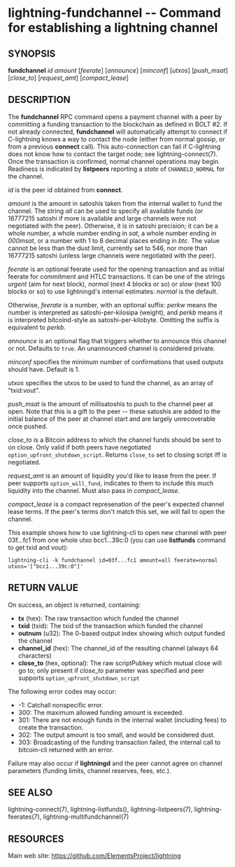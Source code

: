 lightning-fundchannel -- Command for establishing a lightning channel
=====================================================================

SYNOPSIS
--------

**fundchannel** *id* *amount* \[*feerate*\] \[*announce*\] \[*minconf*\]
\[*utxos*\] \[*push_msat*\] \[*close_to*\] \[*request_amt*\] \[*compact_lease*\]

DESCRIPTION
-----------

The **fundchannel** RPC command opens a payment channel with a peer by
committing a funding transaction to the blockchain as defined in BOLT
\#2.
If not already connected, **fundchannel** will automatically attempt
to connect if C-lightning knows a way to contact the node (either from
normal gossip, or from a previous **connect** call).
This auto-connection can fail if C-lightning does not know how to contact
the target node; see lightning-connect(7).
Once the
transaction is confirmed, normal channel operations may begin. Readiness
is indicated by **listpeers** reporting a *state* of `CHANNELD_NORMAL`
for the channel.

*id* is the peer id obtained from **connect**.

*amount* is the amount in satoshis taken from the internal wallet to
fund the channel. The string *all* can be used to specify all available
funds (or 16777215 satoshi if more is available and large channels were not negotiated with the peer). Otherwise, it is in
satoshi precision; it can be a whole number, a whole number ending in
*sat*, a whole number ending in *000msat*, or a number with 1 to 8
decimal places ending in *btc*. The value cannot be less than the dust
limit, currently set to 546, nor more than 16777215 satoshi (unless large
channels were negotiated with the peer).

*feerate* is an optional feerate used for the opening transaction and as
initial feerate for commitment and HTLC transactions. It can be one of
the strings *urgent* (aim for next block), *normal* (next 4 blocks or
so) or *slow* (next 100 blocks or so) to use lightningd's internal
estimates: *normal* is the default.

Otherwise, *feerate* is a number, with an optional suffix: *perkw* means
the number is interpreted as satoshi-per-kilosipa (weight), and *perkb*
means it is interpreted bitcoind-style as satoshi-per-kilobyte. Omitting
the suffix is equivalent to *perkb*.

*announce* is an optional flag that triggers whether to announce this
channel or not. Defaults to `true`. An unannounced channel is considered
private.

*minconf* specifies the minimum number of confirmations that used
outputs should have. Default is 1.

*utxos* specifies the utxos to be used to fund the channel, as an array
of "txid:vout".

*push_msat* is the amount of millisatoshis to push to the channel peer at
open. Note that this is a gift to the peer -- these satoshis are
added to the initial balance of the peer at channel start and are largely
unrecoverable once pushed.

*close_to* is a Bitcoin address to which the channel funds should be sent to
on close. Only valid if both peers have negotiated `option_upfront_shutdown_script`.
Returns `close_to` set to closing script iff is negotiated.

*request_amt* is an amount of liquidity you'd like to lease from the peer.
If peer supports `option_will_fund`, indicates to them to include this
much liquidity into the channel. Must also pass in *compact_lease*.

*compact_lease* is a compact represenation of the peer's expected
channel lease terms. If the peer's terms don't match this set, we will
fail to open the channel.



This example shows how to use lightning-cli to open new channel with peer 03f...fc1 from one whole utxo bcc1...39c:0
(you can use **listfunds** command to get txid and vout):

	lightning-cli -k fundchannel id=03f...fc1 amount=all feerate=normal utxos='["bcc1...39c:0"]'

RETURN VALUE
------------

[comment]: # (GENERATE-FROM-SCHEMA-START)
On success, an object is returned, containing:
- **tx** (hex): The raw transaction which funded the channel
- **txid** (txid): The txid of the transaction which funded the channel
- **outnum** (u32): The 0-based output index showing which output funded the channel
- **channel_id** (hex): The channel_id of the resulting channel (always 64 characters)
- **close_to** (hex, optional): The raw scriptPubkey which mutual close will go to; only present if *close_to* parameter was specified and peer supports `option_upfront_shutdown_script`

[comment]: # (GENERATE-FROM-SCHEMA-END)

The following error codes may occur:
- -1: Catchall nonspecific error.
- 300: The maximum allowed funding amount is exceeded.
- 301: There are not enough funds in the internal wallet (including fees) to create the transaction.
- 302: The output amount is too small, and would be considered dust.
- 303: Broadcasting of the funding transaction failed, the internal call to bitcoin-cli returned with an error.

Failure may also occur if **lightningd** and the peer cannot agree on
channel parameters (funding limits, channel reserves, fees, etc.).

SEE ALSO
--------

lightning-connect(7), lightning-listfunds(), lightning-listpeers(7),
lightning-feerates(7), lightning-multifundchannel(7)

RESOURCES
---------

Main web site: <https://github.com/ElementsProject/lightning>

[comment]: # ( SHA256STAMP:43dfc7b25dad697f3589492a5bdcd895b8edbc2d39e9edb6a9c18313fac9ca50)
